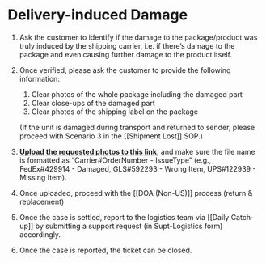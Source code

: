 # Delivery-induced Damage
1. Ask the customer to identify if the damage to the package/product was truly induced by the shipping carrier, i.e. if there’s damage to the package and even causing further damage to the product itself. 
   
2. Once verified, please ask the customer to provide the following information:
	1. Clear photos of the whole package including the damaged part
	2. Clear close-ups of the damaged part
	3. Clear photos of the shipping label on the package
	
	(If the unit is damaged during transport and returned to sender, please proceed with Scenario 3 in the [[Shipment Lost]] SOP.)
	
3. **[Upload the requested photos to this link](https://drive.google.com/drive/folders/19T-1sa_fnAY8LXlOu6sbkeM4w7_m_sdF?usp=sharing)**, and make sure the file name is formatted as “Carrier#OrderNumber - IssueType” (e.g., FedEx#429914 - Damaged, GLS#592293 - Wrong Item, UPS#122939 - Missing Item).
   
4. Once uploaded, proceed with the [[DOA (Non-US)]] process (return & replacement)
   
5. Once the case is settled, report to the logistics team via [[Daily Catch-up]] by submitting a support request (in Supt-Logistics form) accordingly. 
6. Once the case is reported, the ticket can be closed.